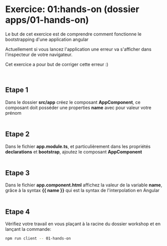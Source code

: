 # Exercice: 01:hands-on (dossier apps/01-hands-on)

Le but de cet exercice est de comprendre comment fonctionne le bootstrapping d'une application angular

Actuellement si vous lancez l'application une erreur va s'afficher dans l'inspecteur de votre navigateur.

Cet exercice a pour but de corriger cette erreur :) 

<br>

## Etape 1

Dans le dossier **src/app** créez le composant **AppComponent**, ce composant doit posséder une properties **name** avec pour valeur votre prénom
<br><br>

## Etape 2

Dans le fichier **app.module.ts**, et particulièrement dans les propriétés **declarations** et **bootstrap**, ajoutez le composant **AppComponent**
<br><br>

## Etape 3

Dans le fichier **app.component.html** affichez la valeur de la variable **name**, grâce à la syntax **{{ name }}** qui est la syntax de l'interpolation en Angular
<br><br>

## Etape 4

Vérifiez votre travail en vous plaçant à la racine du dossier workshop et en lançant la commande:

```bash
npm run client -- 01-hands-on
```
